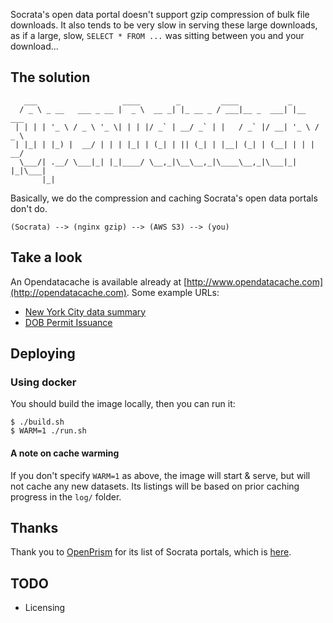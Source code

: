 Socrata's open data portal doesn't support gzip compression of bulk file
downloads.  It also tends to be very slow in serving these large downloads, as
if a large, slow, `SELECT * FROM ...` was sitting between you and your
download...

## The solution

```
   ___                   ____        _         ____           _
  / _ \ _ __   ___ _ __ |  _ \  __ _| |_ __ _ / ___|__ _  ___| |__   ___
 | | | | '_ \ / _ \ '_ \| | | |/ _` | __/ _` | |   / _` |/ __| '_ \ / _ \
 | |_| | |_) |  __/ | | | |_| | (_| | || (_| | |__| (_| | (__| | | |  __/
  \___/| .__/ \___|_| |_|____/ \__,_|\__\__,_|\____\__,_|\___|_| |_|\___|
       |_|
```

Basically, we do the compression and caching Socrata's open data portals don't
do.

```
(Socrata) --> (nginx gzip) --> (AWS S3) --> (you)
```

## Take a look

An Opendatacache is available already at
[http://www.opendatacache.com](http://opendatacache.com).  Some example URLs:

* [New York City data summary](http://www.opendatacache.com/data.cityofnewyork.us/data.json)
* [DOB Permit Issuance](http://www.opendatacache.com/data.cityofnewyork.us/api/views/td5q-ry6d/rows.csv)

## Deploying

### Using docker

You should build the image locally, then you can run it:

    $ ./build.sh
    $ WARM=1 ./run.sh

#### A note on cache warming

If you don't specify `WARM=1` as above, the image will start & serve, but will
not cache any new datasets.  Its listings will be based on prior caching progress
in the `log/` folder.

## Thanks

Thank you to [OpenPrism](https://github.com/tlevine/openprism) for its list of
Socrata portals, which is
[here](https://github.com/tlevine/openprism/blob/gh-pages/src/index.js#L24).

## TODO

* Licensing
